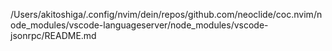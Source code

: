 /Users/akitoshiga/.config/nvim/dein/repos/github.com/neoclide/coc.nvim/node_modules/vscode-languageserver/node_modules/vscode-jsonrpc/README.md